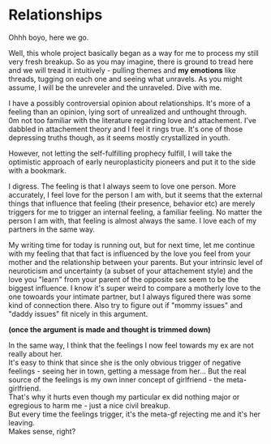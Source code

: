 # Relationships

Ohhh boyo, here we go.  
  
  Well, this whole project basically began as a way for me to process my still very fresh breakup. So as you may imagine, there is ground to tread here and we will tread it intuitively - pulling themes and **my emotions** like threads, tugging on each one and seeing what unravels. As you might assume, I will be the unreveler and the unraveled. Dive with me.  
    
I have a possibly controversial opinion about relationships. It's more of a feeling than an opinion, lying sort of unrealized and unthought through.  
0m not too familiar with the literature regarding love and attachement. I've dabbled in attachement theory and I feel it rings true. It's one of those depressing truths though, as it seems mostly crystallized in youth.    

However, not letting the self-fulfilling prophecy fulfill, I will take the optimistic approach of early neuroplasticity pioneers and put it to the side with a bookmark.  
  
  I digress. The feeling is that I always seem to love one person.  More accurately, I feel love for the person I am with, but it seems that the external things that influence that feeling (their presence, behavior etc) are merely triggers for me to trigger an internal feeling, a familiar feeling. No matter the person I am with, that feeling is almost always the same.  I love each of my partners in the same way.  
    
My writing time for today is running out, but for next time, let me continue with my feeling that that fact is influenced by the love you feel from your mother and the relationship between your parents. But your intrinsic level of neuroticism and uncertainty (a subset of your attachement style) and the love you "learn" from your parent of the opposite sex seem to be the biggest influence. I know it's super weird to compare a motherly love to the one towoards your intimate partner, but I always figured there was some kind of connection there.  Also try to figure out if "mommy issues" and "daddy issues" fit nicely in this argument.  
  
**(once the argument is made and thought is trimmed down)**
  
In the same way, I think that the feelings I now feel towards my ex are not really about her.  
It's easy to think that since she is the only obvious trigger of negative feelings - seeing her in town, getting a message from her...
But the real source of the feelings is my own inner concept of girlfriend - the meta-girlfriend.  
That's why it hurts even though my particular ex did nothing major or egregious to harm me - just a nice civil breakup.  
But every time the feelings trigger, it's the meta-gf rejecting me and it's her leaving.  
Makes sense, right?
